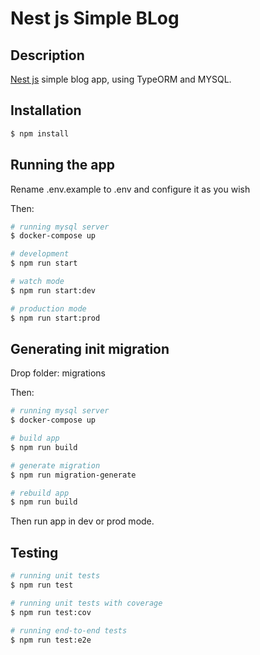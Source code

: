 # Nest js Simple BLog

## Description

[Nest js](https://github.com/nestjs/nest) simple blog app, using TypeORM and MYSQL.

## Installation

```bash
$ npm install
```

## Running the app

Rename .env.example to .env and configure it as you wish

Then:
```bash
# running mysql server
$ docker-compose up

# development
$ npm run start

# watch mode
$ npm run start:dev

# production mode
$ npm run start:prod
```

## Generating init migration

Drop folder: migrations

Then:
```bash
# running mysql server
$ docker-compose up

# build app
$ npm run build

# generate migration
$ npm run migration-generate

# rebuild app
$ npm run build
```
Then run app in dev or prod mode.

## Testing
```bash
# running unit tests
$ npm run test

# running unit tests with coverage
$ npm run test:cov

# running end-to-end tests
$ npm run test:e2e
```
